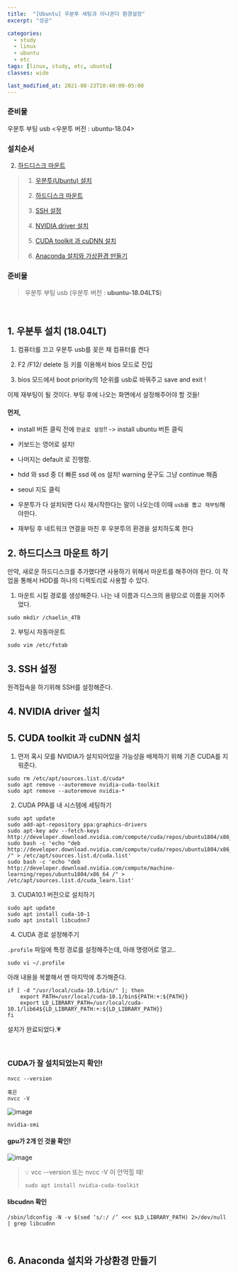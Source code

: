 ```yaml
---
title:  "[Ubuntu] 우분투 세팅과 아나콘다 환경설정"
excerpt: "성공"

categories:
  - study
  - linux
  - ubuntu
  - etc
tags: [linux, study, etc, ubuntu]
classes: wide

last_modified_at: 2021-08-23T10:40:00-05:00
---
```


### 준비물

우분투 부팅 usb <우분투 버전 : ubuntu-18.04>

### 설치순서
2. [하드디스크 마운트](#2.-하드디스크-마운트-하기)
> 1. [우분투(Ubuntu) 설치](#1.-우분투-설치-(18.04lt)) 
> 
> 2. [하드디스크 마운트](#2.-하드디스크-마운트-하기)
> 
> 3. [SSH 설정](#3.-SSH-설정)
> 
> 4. [NVIDIA driver 설치](#4.-NVIDIA-driver-설치)
> 
> 5. [CUDA toolkit 과 cuDNN 설치](#5.-cuda-toolkit-과-cudnn-설치)
>  
> 6. [Anaconda 설치와 가상환경 만들기](#6.-anaconda-설치와-가상환경-만들기)

### 준비물 

> 우분투 부팅 usb (우분투 버전 : **ubuntu-18.04LTS**)

<br>

## 1. 우분투 설치 (18.04LT)

1. 컴퓨터를 끄고 우분투 usb를 꽂은 채 컴퓨터를 켠다

2. F2 /F12/ delete 등 키를 이용해서 bios 모드로 진입

3. bios 모드에서 boot priority의 1순위를 usb로 바꿔주고 save and exit !

이제 재부팅이 될 것이다. 부팅 후에 나오는 화면에서 설정해주어야 할 것들!

#### 먼저,
- install 버튼 클릭 전에 `한글로 설정`!! -> install ubuntu 버튼 클릭

- 키보드는 영어로 설치!

- 나머지는 default 로 진행함.

- hdd 와 ssd 중 더 빠른 ssd 에 os 설치! warning 문구도 그냥 continue 해줌

- seoul 지도 클릭

- 우분투가 다 설치되면 다시 재시작한다는 말이 나오는데 이때 `usb를 뽑고 재부팅`해야한다.

- 재부팅 후 네트워크 연결을 마친 후 우분투의 환경을 설치하도록 한다

## 2. 하드디스크 마운트 하기

만약, 새로운 하드디스크를 추가했다면 사용하기 위해서 마운트를 해주어야 한다. 이 작업을 통해서 HDD를 하나의 디렉토리로 사용할 수 있다.

1. 마운트 시킬 경로를 생성해준다. 나는 내 이름과 디스크의 용량으로 이름을 지어주었다.

~~~linux
sudo mkdir /chaelin_4TB
~~~

2. 부팅시 자동마운트

~~~linux
sudo vim /etc/fstab
~~~

## 3. SSH 설정

원격접속을 하기위해 SSH를 설정해준다.


## 4. NVIDIA driver 설치


## 5. CUDA toolkit 과 cuDNN 설치

1. 먼저 혹시 모를 NVIDIA가 설치되어있을 가능성을 배제하기 위해 기존 CUDA를 지워준다.

~~~linux
sudo rm /etc/apt/sources.list.d/cuda*
sudo apt remove --autoremove nvidia-cuda-toolkit
sudo apt remove --autoremove nvidia-*
~~~


2. CUDA PPA를 내 시스템에 세팅하기

~~~linux
sudo apt update
sudo add-apt-repository ppa:graphics-drivers
sudo apt-key adv --fetch-keys  http://developer.download.nvidia.com/compute/cuda/repos/ubuntu1804/x86_64/7fa2af80.pub
sudo bash -c 'echo "deb http://developer.download.nvidia.com/compute/cuda/repos/ubuntu1804/x86_64 /" > /etc/apt/sources.list.d/cuda.list'
sudo bash -c 'echo "deb http://developer.download.nvidia.com/compute/machine-learning/repos/ubuntu1804/x86_64 /" > /etc/apt/sources.list.d/cuda_learn.list'
~~~

3. CUDA10.1 버전으로 설치하기

~~~linux
sudo apt update
sudo apt install cuda-10-1
sudo apt install libcudnn7
~~~

4. CUDA 경로 설정해주기

`.profile` 파일에 특정 경로를 설정해주는데, 아래 명령어로 열고..

~~~linux
sudo vi ~/.profile
~~~

아래 내용을 복붙해서 맨 마지막에 추가해준다.

~~~linux
if [ -d "/usr/local/cuda-10.1/bin/" ]; then
    export PATH=/usr/local/cuda-10.1/bin${PATH:+:${PATH}}
    export LD_LIBRARY_PATH=/usr/local/cuda-10.1/lib64${LD_LIBRARY_PATH:+:${LD_LIBRARY_PATH}}
fi
~~~

설치가 완료되었다.💗

<br>

### CUDA가 잘 설치되었는지 확인!

~~~linux
nvcc --version

혹은
nvcc -V
~~~

![image](https://user-images.githubusercontent.com/53431568/130415153-c20cbf8a-5b60-46d4-a584-569bc11f88cc.png)

~~~linux
nvidia-smi
~~~

#### gpu가 2개 인 것을 확인!

![image](https://user-images.githubusercontent.com/53431568/130414166-ca4701c7-f11f-4318-b8c9-8a58bafe9be6.png)

> 💡 vcc --version 또는 nvcc -V 이 안먹힐 때!
> ~~~linux 
> sudo apt install nvidia-cuda-toolkit
> ~~~

#### libcudnn 확인
~~~linux
/sbin/ldconfig -N -v $(sed ‘s/:/ /’ <<< $LD_LIBRARY_PATH) 2>/dev/null | grep libcudnn
~~~

<br>

## 6. Anaconda 설치와 가상환경 만들기

